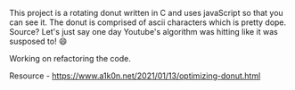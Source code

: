 This project is a rotating donut written in C and uses javaScript so that you can see it. The donut is comprised of ascii characters which is pretty dope. Source? Let's just say one day Youtube's algorithm was hitting like it was susposed to! 😄

Working on refactoring the code.









Resource - https://www.a1k0n.net/2021/01/13/optimizing-donut.html
